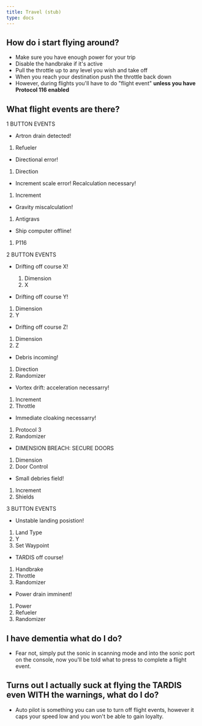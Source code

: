 ```yaml
---
title: Travel (stub)
type: docs
---
```


## How do i start flying around?

* Make sure you have enough power for your trip
* Disable the handbrake if it's active
* Pull the throttle up to any level you wish and take off
* When you reach your destination push the throttle back down
* However, during flights you'll have to do "flight event" **unless you have Protocol 116 enabled**


## What flight events are there?

1 BUTTON EVENTS

* Artron drain detected!
1. Refueler
   
* Directional error!
1. Direction
   
* Increment scale error! Recalculation necessary!
1. Increment
   
* Gravity miscalculation!
1. Antigravs
   
* Ship computer offline!
1. P116

2 BUTTON EVENTS

* Drifting off course X!
  1. Dimension
  2. X
     
* Drifting off course Y!
1. Dimension
2. Y
   
* Drifting off course Z!
1. Dimension
2. Z
   
* Debris incoming!
1. Direction
2. Randomizer
   
* Vortex drift: acceleration necessarry!
1. Increment
2. Throttle
   
* Immediate cloaking necessarry!
1. Protocol 3
2. Randomizer
   
* DIMENSION BREACH: SECURE DOORS
1. Dimension
2. Door Control
   
* Small debries field!
1. Increment
2.  Shields

3 BUTTON EVENTS

* Unstable landing posistion!
1. Land Type
2. Y
3. Set Waypoint

* TARDIS off course!
1. Handbrake
2. Throttle
3. Randomizer

* Power drain imminent!
1. Power
2. Refueler
3. Randomizer

## I have dementia what do I do?

* Fear not, simply put the sonic in scanning mode and into the sonic port on the console, now you'll be told what to press to complete a flight event.

## Turns out I actually suck at flying the TARDIS even WITH the warnings, what do I do?

* Auto pilot is something you can use to turn off flight events, however it caps your speed low and you won't be able to gain loyalty.
